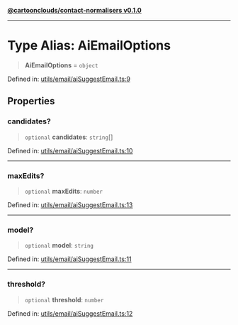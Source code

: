 [**@cartoonclouds/contact-normalisers v0.1.0**](../README.md)

***

# Type Alias: AiEmailOptions

> **AiEmailOptions** = `object`

Defined in: [utils/email/aiSuggestEmail.ts:9](https://gitlab.com/good-life/glp-frontend/-/blob/main/packages/plugins/contact-normalisers/src/utils/email/aiSuggestEmail.ts#L9)

## Properties

### candidates?

> `optional` **candidates**: `string`[]

Defined in: [utils/email/aiSuggestEmail.ts:10](https://gitlab.com/good-life/glp-frontend/-/blob/main/packages/plugins/contact-normalisers/src/utils/email/aiSuggestEmail.ts#L10)

***

### maxEdits?

> `optional` **maxEdits**: `number`

Defined in: [utils/email/aiSuggestEmail.ts:13](https://gitlab.com/good-life/glp-frontend/-/blob/main/packages/plugins/contact-normalisers/src/utils/email/aiSuggestEmail.ts#L13)

***

### model?

> `optional` **model**: `string`

Defined in: [utils/email/aiSuggestEmail.ts:11](https://gitlab.com/good-life/glp-frontend/-/blob/main/packages/plugins/contact-normalisers/src/utils/email/aiSuggestEmail.ts#L11)

***

### threshold?

> `optional` **threshold**: `number`

Defined in: [utils/email/aiSuggestEmail.ts:12](https://gitlab.com/good-life/glp-frontend/-/blob/main/packages/plugins/contact-normalisers/src/utils/email/aiSuggestEmail.ts#L12)
